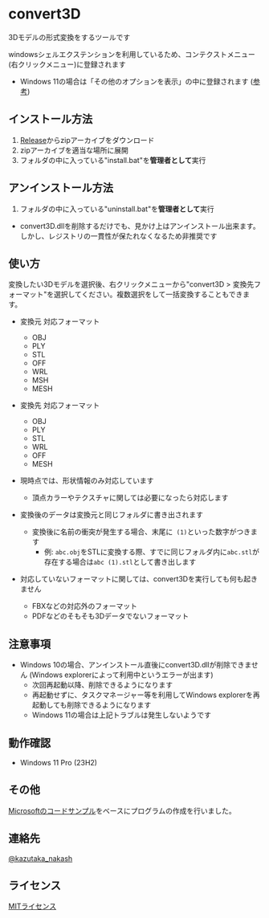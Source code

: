 # convert3D
3Dモデルの形式変換をするツールです

windowsシェルエクステンションを利用しているため、コンテクストメニュー(右クリックメニュー)に登録されます
* Windows 11の場合は「その他のオプションを表示」の中に登録されます ([参考](https://forest.watch.impress.co.jp/docs/serial/win11must/1363937.html))

## インストール方法
1. [Release](https://github.com/n-taka/convert3D/releases/tag/v1.0)からzipアーカイブをダウンロード
2. zipアーカイブを適当な場所に展開
3. フォルダの中に入っている"install.bat"を**管理者として**実行

## アンインストール方法
1. フォルダの中に入っている"uninstall.bat"を**管理者として**実行
* convert3D.dllを削除するだけでも、見かけ上はアンインストール出来ます。しかし、レジストリの一貫性が保たれなくなるため非推奨です

## 使い方
変換したい3Dモデルを選択後、右クリックメニューから"convert3D > 変換先フォーマット"を選択してください。複数選択をして一括変換することもできます。

- 変換元 対応フォーマット
  - OBJ
  - PLY
  - STL
  - OFF
  - WRL
  - MSH
  - MESH

- 変換先 対応フォーマット
  - OBJ
  - PLY
  - STL
  - WRL
  - OFF
  - MESH

- 現時点では、形状情報のみ対応しています
  - 頂点カラーやテクスチャに関しては必要になったら対応します
- 変換後のデータは変換元と同じフォルダに書き出されます
  - 変換後に名前の衝突が発生する場合、末尾に` (1)`といった数字がつきます
    - 例: `abc.obj`をSTLに変換する際、すでに同じフォルダ内に`abc.stl`が存在する場合は`abc (1).stl`として書き出します
- 対応していないフォーマットに関しては、convert3Dを実行しても何も起きません
  - FBXなどの対応外のフォーマット
  - PDFなどのそもそも3Dデータでないフォーマット

## 注意事項
* Windows 10の場合、アンインストール直後にconvert3D.dllが削除できません (Windows explorerによって利用中というエラーが出ます)
  * 次回再起動以降、削除できるようになります
  * 再起動せずに、タスクマネージャー等を利用してWindows explorerを再起動しても削除できるようになります
  * Windows 11の場合は上記トラブルは発生しないようです

## 動作確認
* Windows 11 Pro (23H2)

## その他
[Microsoftのコードサンプル](https://github.com/microsoftarchive/msdn-code-gallery-microsoft/tree/master/OneCodeTeam/C%2B%2B%20Windows%20Shell%20context%20menu%20handler%20(CppShellExtContextMenuHandler))をベースにプログラムの作成を行いました。

## 連絡先
[@kazutaka_nakash](https://twitter.com/kazutaka_nakash)

## ライセンス
[MITライセンス](https://github.com/n-taka/convert3D/blob/main/LICENSE)
